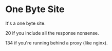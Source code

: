 # One Byte Site

It's a one byte site.


20 if you include all the response nonsense.

134 if you're running behind a proxy (like nginx).

